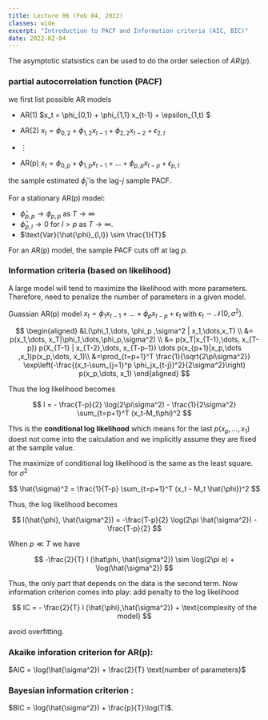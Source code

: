 ```yaml
---
title: Lecture 06 (Feb 04, 2022)
classes: wide
excerpt: "Introduction to PACF and Information criteria (AIC, BIC)"
date: 2022-02-04
---
```



The asymptotic statsistics can be used to do the order selection of $AR(p)$. 

### partial autocorrelation function (PACF)

we first list possible AR models

- AR(1) $x_t = \phi_{0,1} + \phi_{1,1} x_{t-1} + \epsilon_{1,t} $ 

- AR(2) $x_t =\phi_{0,2} + \phi_{1,2} x_{t-1} + \phi_{2,2} x_{t-2} + \epsilon_{2,t}$
-  $\vdots$
- AR(p) $x_{t} = \phi_{0,p} + \phi_{1,p} x_{t-1} + \dots +\phi_{p,p}x_{t-p} + \epsilon_{p,t}$

the sample estimated $\hat{\phi}_j$ is the lag-$j$ sample PACF. 

For a stationary AR(p) model:

- $\hat{\phi}_{p,p}\rightarrow \phi_{p,p}$ as $T\rightarrow \infty$
- $\hat{\phi}_{p,l}\rightarrow 0$ for $l>p$ as $T\rightarrow\infty$. 
- $\text{Var}{\hat{\phi}_{l,l}} \sim \frac{1}{T}$  

For an AR(p) model, the sample PACF cuts off at lag $p$. 

### Information criteria (based on likelihood)

A large model will tend to maximize the likelihood with more parameters. Therefore, need to penalize the number of parameters in a given model. 

Guassian AR(p) model $x_t = \phi_1 x_{t-1} + \dots + \phi_p x_{t-p} + \epsilon_t$ with $\epsilon_t\sim \mathcal{N}(0,\sigma^2)$. 

$$
\begin{aligned}
&L(\phi_1,\dots, \phi_p ,\sigma^2 | x_1,\dots,x_T) \\
&= p(x_1,\dots, x_T|\phi_1,\dots,\phi_p,\sigma^2) \\
&= p(x_T|x_{T-1},\dots, x_{T-p}) p(X_{T-1} | x_{T-2},\dots, x_{T-p-1}) \dots p(x_{p+1}|x_p,\dots ,x_1)p(x_p,\dots, x_1)\\
&=\prod_{t=p+1}^T \frac{1}{\sqrt{2\pi\sigma^2}} \exp\left(-\frac{(x_t-\sum_{j=1}^p \phi_jx_{t-j})^2}{2\sigma^2}\right) p(x_p,\dots, x_1)
\end{aligned}
$$

Thus the log likelihood becomes 

$$
l = - \frac{T-p}{2} \log(2\pi\sigma^2) - \frac{1}{2\sigma^2} \sum_{t=p+1}^T (x_t-M_t\phi)^2
$$

This is the **conditional log likelihood** which means for the last $p(x_p,\dots, x_1)$ doest not come into the calculation and we implicitly assume they are fixed at the sample value. 

The maximize of conditional log likelihood is the same as the least square. for $\sigma^2$ 

$$
\hat{\sigma}^2 = \frac{1}{T-p} \sum_{t=p+1}^T (x_t - M_t \hat{\phi})^2
$$

Thus, the log likelihood becomes 

$$
l(\hat{\phi}, \hat{\sigma^2}) = -\frac{T-p}{2} \log(2\pi \hat{\sigma^2}) - \frac{T-p}{2}
$$

When $p\ll T$ we have 

$$
-\frac{2}{T} l (\hat\phi, \hat{\sigma^2}) \sim \log(2\pi e) + \log(\hat{\sigma^2})
$$

Thus, the only part that depends on the data is the second term. Now information criterion comes into play: add penalty to the log likelihood

$$
IC = - \frac{2}{T} l (\hat{\phi},\hat{\sigma^2}) + \text{complexity of the model}
$$

avoid overfitting. 

### Akaike inforation criterion for AR(p):

$AIC = \log(\hat{\sigma^2}) + \frac{2}{T} \text{number of parameters}$

### Bayesian information criterion :

$BIC = \log(\hat{\sigma^2}) + \frac{p}{T}\log(T)$. 

